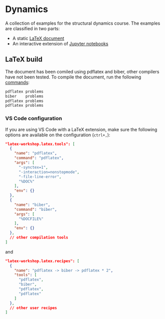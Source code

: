 # Dynamics
A collection of examples for the structural dynamics course. The examples are classified in two parts:
- A static [LaTeX document](https://github.com/miguelmaso/dynamics/blob/gh-pages/problems.pdf)
- An interactive extension of [Jupyter notebooks](ipython/README.md)

## LaTeX build
The document has been comiled using pdflatex and biber, other compilers have not been tested. To compile the document, run the following [commands](.github/workflows/build_pdf.sh):
```sh
pdflatex problems
biber    problems
pdflatex problems
pdflatex problems
```

### VS Code configuration
If you are using VS Code with a LaTeX extension, make sure the following options are available on the configuration (`ctrl+,`):
```json
"latex-workshop.latex.tools": [
  {
    "name": "pdflatex",
    "command": "pdflatex",
    "args": [
      "-synctex=1",
      "-interaction=nonstopmode",
      "-file-line-error",
      "%DOC%"
    ],
    "env": {}
  },
  {
    "name": "biber",
    "command": "biber",
    "args": [
      "%DOCFILE%"
    ],
    "env": {}
  },
  // other compilation tools
]
```

and

```json
"latex-workshop.latex.recipes": [
  {
    "name": "pdflatex -> biber -> pdflatex * 2",
    "tools": [
      "pdflatex",
      "biber",
      "pdflatex",
      "pdflatex"
    ]
  },
  // other user recipes
]
```
